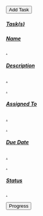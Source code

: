   <!DOCTYPE html lang=’en’>
  
  <button type="button" class="btn btn-primary">Add Task</button>

  <a href="#" class="list-group-item list-group-item-action">
    <div class="d-flex w-100 justify-content-between">
      <h5 class="mb-1">Task(s)</h5>
    </div>
  </a>
   <a href="#" class="list-group-item list-group-item-action">
    <div class="d-flex w-100 justify-content-between">
      <h5 class="mb-1">Name</h5>
    </div>
    <p class="mb-1"></p>
    <small class="text-muted">.</small>
  </a>
  <a href="#" class="list-group-item list-group-item-action">
    <div class="d-flex w-100 justify-content-between">
      <h5 class="mb-1">Description</h5>
    </div>
    <p class="mb-1">.</p>
    <small class="text-muted">.</small>
  </a>
   <a href="#" class="list-group-item list-group-item-action">
    <div class="d-flex w-100 justify-content-between">
      <h5 class="mb-1">Assigned To</h5>
    </div>
    <p class="mb-1">.</p>
    <small class="text-muted">.</small>
  </a>
   <a href="#" class="list-group-item list-group-item-action">
    <div class="d-flex w-100 justify-content-between">
      <h5 class="mb-1">Due Date</h5>
    </div>
    <p class="mb-1">.</p>
    <small class="text-muted">.</small>
  </a>
   <a href="#" class="list-group-item list-group-item-action">
    <div class="d-flex w-100 justify-content-between">
      <h5 class="mb-1">Status</h5>
    </div>
    <p class="mb-1"></p>
    <small class="text-muted">.</small>
  </a>
  
  
  <button type="button" class="btn btn-info">Progress</button>

</div>
